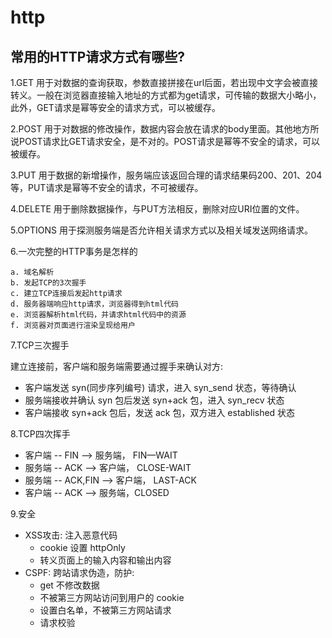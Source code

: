 # http

## 常用的HTTP请求方式有哪些?

1.GET 
用于对数据的查询获取，参数直接拼接在url后面，若出现中文字会被直接转义。一般在浏览器直接输入地址的方式都为get请求，可传输的数据大小略小，此外，GET请求是幂等安全的请求方式，可以被缓存。  

2.POST
用于对数据的修改操作，数据内容会放在请求的body里面。其他地方所说POST请求比GET请求安全，是不对的。POST请求是幂等不安全的请求，可以被缓存。  

3.PUT 
用于数据的新增操作，服务端应该返回合理的请求结果码200、201、204等，PUT请求是幂等不安全的请求，不可被缓存。  

4.DELETE 
用于删除数据操作，与PUT方法相反，删除对应URI位置的文件。    

5.OPTIONS 
用于探测服务端是否允许相关请求方式以及相关域发送网络请求。

6.一次完整的HTTP事务是怎样的
```
a. 域名解析
b. 发起TCP的3次握手
c. 建立TCP连接后发起http请求
d. 服务器端响应http请求，浏览器得到html代码
e. 浏览器解析html代码，并请求html代码中的资源
f. 浏览器对页面进行渲染呈现给用户
```
7.TCP三次握手

建立连接前，客户端和服务端需要通过握手来确认对方:

- 客户端发送 syn(同步序列编号) 请求，进入 syn_send 状态，等待确认
- 服务端接收并确认 syn 包后发送 syn+ack 包，进入 syn_recv 状态
- 客户端接收 syn+ack 包后，发送 ack 包，双方进入 established 状态

8.TCP四次挥手
- 客户端 -- FIN --> 服务端， FIN—WAIT
- 服务端 -- ACK --> 客户端， CLOSE-WAIT
- 服务端 -- ACK,FIN --> 客户端， LAST-ACK
- 客户端 -- ACK --> 服务端，CLOSED

9.安全
- XSS攻击: 注入恶意代码
    - cookie 设置 httpOnly
    - 转义页面上的输入内容和输出内容
- CSPF: 跨站请求伪造，防护:
    - get 不修改数据
    - 不被第三方网站访问到用户的 cookie
    - 设置白名单，不被第三方网站请求
    - 请求校验


 <Vssue title="interview-http" />
